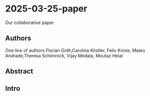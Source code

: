 # 2025-03-25-paper
Our collaborative paper

## Authors
One line of authors
Florian Goth,Carolina Köstler, Felix Knote, Mateo Andrade,Theresa Schönrock, Vijay Medala, Moutaz Helal

## Abstract

## Intro

